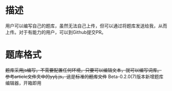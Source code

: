 # 描述
用户可以编写自己的题库，虽然无法自己上传，但可以通过将题库发送给我，从而上传。对于有能力的用户，可以到Github提交PR。

# 题库格式
~~题库采用js编写，不需要配置任何环境，只要可以编辑文本，就可以编写词库。
参考article文件夹中的yylj.js，这是标准的题库文件~~
Beta-0.2.0(7)版本新增题库编辑器，开箱即用
